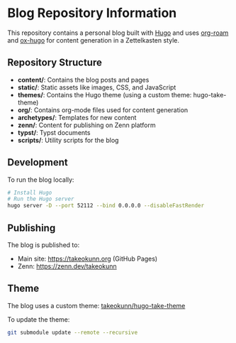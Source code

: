 # Blog Repository Information

This repository contains a personal blog built with [Hugo](https://gohugo.io/) and uses [org-roam](https://www.orgroam.com/) and [ox-hugo](https://ox-hugo.scripter.co/) for content generation in a Zettelkasten style.

## Repository Structure

- **content/**: Contains the blog posts and pages
- **static/**: Static assets like images, CSS, and JavaScript
- **themes/**: Contains the Hugo theme (using a custom theme: hugo-take-theme)
- **org/**: Contains org-mode files used for content generation
- **archetypes/**: Templates for new content
- **zenn/**: Content for publishing on Zenn platform
- **typst/**: Typst documents
- **scripts/**: Utility scripts for the blog

## Development

To run the blog locally:

```bash
# Install Hugo
# Run the Hugo server
hugo server -D --port 52112 --bind 0.0.0.0 --disableFastRender
```

## Publishing

The blog is published to:
- Main site: https://takeokunn.org (GitHub Pages)
- Zenn: https://zenn.dev/takeokunn

## Theme

The blog uses a custom theme: [takeokunn/hugo-take-theme](https://github.com/takeokunn/hugo-take-theme)

To update the theme:
```bash
git submodule update --remote --recursive
```